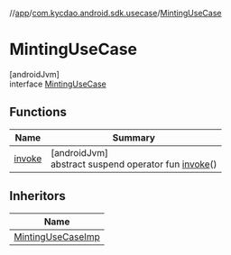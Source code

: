//[app](../../../index.md)/[com.kycdao.android.sdk.usecase](../index.md)/[MintingUseCase](index.md)

# MintingUseCase

[androidJvm]\
interface [MintingUseCase](index.md)

## Functions

| Name | Summary |
|---|---|
| [invoke](invoke.md) | [androidJvm]<br>abstract suspend operator fun [invoke](invoke.md)() |

## Inheritors

| Name |
|---|
| [MintingUseCaseImp](../-minting-use-case-imp/index.md) |
